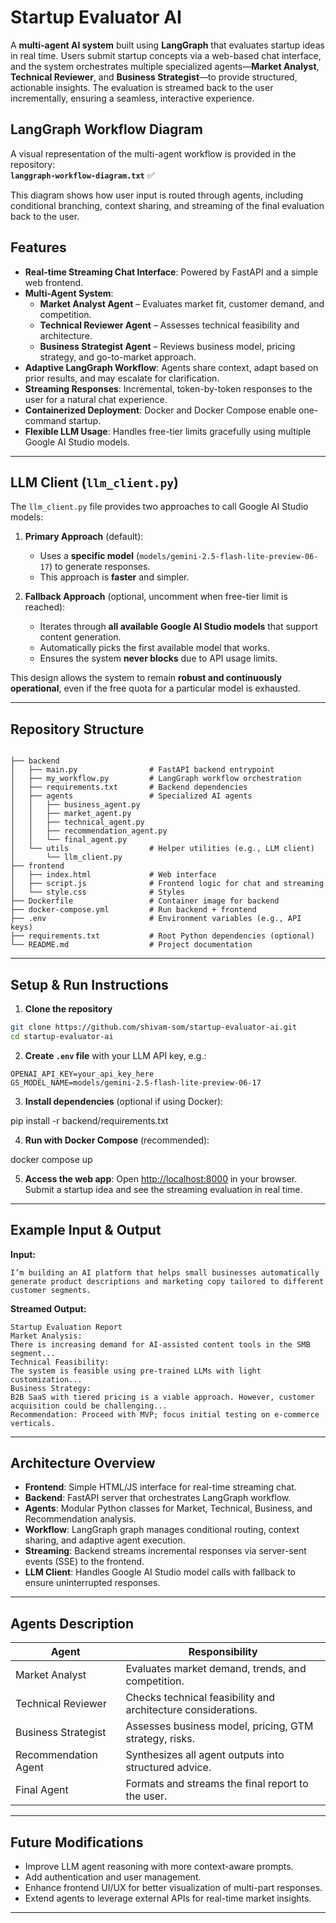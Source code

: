 # Startup Evaluator AI

A **multi-agent AI system** built using **LangGraph** that evaluates startup ideas in real time. Users submit startup concepts via a web-based chat interface, and the system orchestrates multiple specialized agents—**Market Analyst**, **Technical Reviewer**, and **Business Strategist**—to provide structured, actionable insights. The evaluation is streamed back to the user incrementally, ensuring a seamless, interactive experience.


## LangGraph Workflow Diagram

A visual representation of the multi-agent workflow is provided in the repository:  
**`langgraph-workflow-diagram.txt`** ✅

This diagram shows how user input is routed through agents, including conditional branching, context sharing, and streaming of the final evaluation back to the user.


## Features

- **Real-time Streaming Chat Interface**: Powered by FastAPI and a simple web frontend.
- **Multi-Agent System**:  
  - **Market Analyst Agent** – Evaluates market fit, customer demand, and competition.  
  - **Technical Reviewer Agent** – Assesses technical feasibility and architecture.  
  - **Business Strategist Agent** – Reviews business model, pricing strategy, and go-to-market approach.  
- **Adaptive LangGraph Workflow**: Agents share context, adapt based on prior results, and may escalate for clarification.  
- **Streaming Responses**: Incremental, token-by-token responses to the user for a natural chat experience.  
- **Containerized Deployment**: Docker and Docker Compose enable one-command startup.
- **Flexible LLM Usage**: Handles free-tier limits gracefully using multiple Google AI Studio models.

---


## LLM Client (`llm_client.py`)

The `llm_client.py` file provides two approaches to call Google AI Studio models:

1. **Primary Approach** (default):  
   - Uses a **specific model** (`models/gemini-2.5-flash-lite-preview-06-17`) to generate responses.  
   - This approach is **faster** and simpler.  

2. **Fallback Approach** (optional, uncomment when free-tier limit is reached):  
   - Iterates through **all available Google AI Studio models** that support content generation.  
   - Automatically picks the first available model that works.  
   - Ensures the system **never blocks** due to API usage limits.  

This design allows the system to remain **robust and continuously operational**, even if the free quota for a particular model is exhausted.  


---

## Repository Structure

```

├── backend
│   ├── main.py                # FastAPI backend entrypoint
│   ├── my_workflow.py         # LangGraph workflow orchestration
│   ├── requirements.txt       # Backend dependencies
│   ├── agents                 # Specialized AI agents
│   │   ├── business_agent.py
│   │   ├── market_agent.py
│   │   ├── technical_agent.py
│   │   ├── recommendation_agent.py
│   │   └── final_agent.py
│   └── utils                  # Helper utilities (e.g., LLM client)
│       └── llm_client.py
├── frontend
│   ├── index.html             # Web interface
│   ├── script.js              # Frontend logic for chat and streaming
│   └── style.css              # Styles
├── Dockerfile                 # Container image for backend
├── docker-compose.yml         # Run backend + frontend
├── .env                       # Environment variables (e.g., API keys)
├── requirements.txt           # Root Python dependencies (optional)
└── README.md                  # Project documentation

````

---

## Setup & Run Instructions

1. **Clone the repository**

```bash
git clone https://github.com/shivam-som/startup-evaluator-ai.git
cd startup-evaluator-ai
````

2. **Create `.env` file** with your LLM API key, e.g.:

```env
OPENAI_API_KEY=your_api_key_here
GS_MODEL_NAME=models/gemini-2.5-flash-lite-preview-06-17
```

3. **Install dependencies** (optional if using Docker):

pip install -r backend/requirements.txt

4. **Run with Docker Compose** (recommended):

docker compose up

5. **Access the web app**: Open [http://localhost:8000](http://localhost:8000) in your browser.
   Submit a startup idea and see the streaming evaluation in real time.

---

## Example Input & Output

**Input:**

```
I’m building an AI platform that helps small businesses automatically generate product descriptions and marketing copy tailored to different customer segments.
```

**Streamed Output:**

```
Startup Evaluation Report
Market Analysis:
There is increasing demand for AI-assisted content tools in the SMB segment...
Technical Feasibility:
The system is feasible using pre-trained LLMs with light customization...
Business Strategy:
B2B SaaS with tiered pricing is a viable approach. However, customer acquisition could be challenging...
Recommendation: Proceed with MVP; focus initial testing on e-commerce verticals.
```

---

## Architecture Overview

* **Frontend**: Simple HTML/JS interface for real-time streaming chat.
* **Backend**: FastAPI server that orchestrates LangGraph workflow.
* **Agents**: Modular Python classes for Market, Technical, Business, and Recommendation analysis.
* **Workflow**: LangGraph graph manages conditional routing, context sharing, and adaptive agent execution.
* **Streaming**: Backend streams incremental responses via server-sent events (SSE) to the frontend.
* **LLM Client**: Handles Google AI Studio model calls with fallback to ensure uninterrupted responses.

---

## Agents Description

| Agent                | Responsibility                                                |
| -------------------- | ------------------------------------------------------------- |
| Market Analyst       | Evaluates market demand, trends, and competition.             |
| Technical Reviewer   | Checks technical feasibility and architecture considerations. |
| Business Strategist  | Assesses business model, pricing, GTM strategy, risks.        |
| Recommendation Agent | Synthesizes all agent outputs into structured advice.         |
| Final Agent          | Formats and streams the final report to the user.             |

---

## Future Modifications

* Improve LLM agent reasoning with more context-aware prompts.
* Add authentication and user management.
* Enhance frontend UI/UX for better visualization of multi-part responses.
* Extend agents to leverage external APIs for real-time market insights.

---

